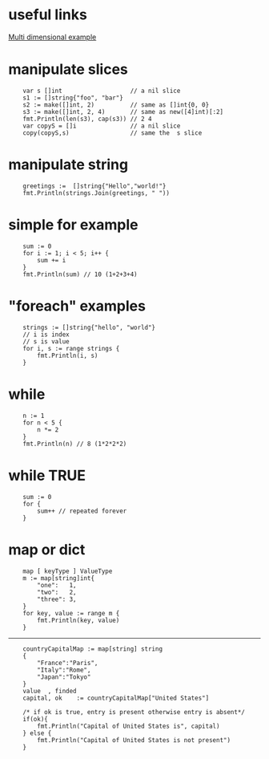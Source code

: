 # useful links

[ Multi dimensional example ](https://www.tutorialspoint.com/go/go_multi_dimensional_arrays.html)

# manipulate slices

```
    var s []int                   // a nil slice
    s1 := []string{"foo", "bar"}
    s2 := make([]int, 2)          // same as []int{0, 0}
    s3 := make([]int, 2, 4)       // same as new([4]int)[:2]
    fmt.Println(len(s3), cap(s3)) // 2 4
    var copyS = []i               // a nil slice
    copy(copyS,s)                 // same the  s slice
```

# manipulate string

```
    greetings :=  []string{"Hello","world!"}
    fmt.Println(strings.Join(greetings, " "))
```

# simple for example

```
    sum := 0
    for i := 1; i < 5; i++ {
        sum += i
    }
    fmt.Println(sum) // 10 (1+2+3+4)
```

# "foreach" examples

```
    strings := []string{"hello", "world"}
    // i is index
    // s is value
    for i, s := range strings {
        fmt.Println(i, s)
    }
```

# while

```
    n := 1
    for n < 5 {
        n *= 2
    }
    fmt.Println(n) // 8 (1*2*2*2)
```

# while TRUE

```
    sum := 0
    for {
        sum++ // repeated forever
    }
```

# map or dict

```
    map [ keyType ] ValueType
    m := map[string]int{
        "one":   1,
        "two":   2,
        "three": 3,
    }
    for key, value := range m {
        fmt.Println(key, value)
    }
```
---
```
    countryCapitalMap := map[string] string 
    {
        "France":"Paris",
        "Italy":"Rome",
        "Japan":"Tokyo"
    }
    value  , finded
    capital, ok    := countryCapitalMap["United States"]

    /* if ok is true, entry is present otherwise entry is absent*/
    if(ok){
        fmt.Println("Capital of United States is", capital)  
    } else {
        fmt.Println("Capital of United States is not present") 
    }
```
